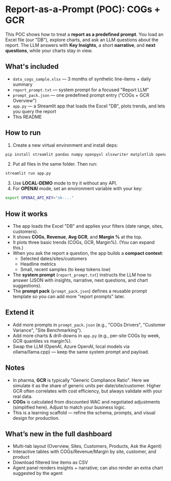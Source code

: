 # Report-as-a-Prompt (POC): COGs + GCR

This POC shows how to treat a **report as a predefined prompt**. You load an Excel file (our "DB"), explore charts, and ask an LLM questions about the report. The LLM answers with **Key Insights**, a short **narrative**, and **next questions**, while your charts stay in view.

## What's included

- `data_cogs_sample.xlsx` — 3 months of synthetic line-items + daily summary
- `report_prompt.txt` — system prompt for a focused "Report LLM"
- `prompt_pack.json` — one predefined prompt entry ("COGs + GCR Overview")
- `app.py` — a Streamlit app that loads the Excel "DB", plots trends, and lets you query the report
- This README

## How to run

1. Create a new virtual environment and install deps:

```bash
pip install streamlit pandas numpy openpyxl xlsxwriter matplotlib openai
```

2. Put all files in the same folder. Then run:

```bash
streamlit run app.py
```

3. Use **LOCAL-DEMO** mode to try it without any API.
4. For **OPENAI** mode, set an environment variable with your key:

```bash
export OPENAI_API_KEY="sk-..."
```

## How it works

- The app loads the Excel "DB" and applies your filters (date range, sites, customers).
- It shows **COGs**, **Revenue**, **Avg GCR**, and **Margin %** at the top.
- It plots three basic trends (COGs, GCR, Margin%). (You can expand this.)
- When you ask the report a question, the app builds a **compact context**:
  - Selected dates/sites/customers
  - Headline metrics
  - Small, recent samples (to keep tokens low)
- The **system prompt** (`report_prompt.txt`) instructs the LLM how to answer (JSON with insights, narrative, next questions, and chart suggestions).
- The **prompt pack** (`prompt_pack.json`) defines a reusable prompt template so you can add more "report prompts" later.

## Extend it

- Add more prompts in `prompt_pack.json` (e.g., "COGs Drivers", "Customer Variance", "Site Benchmarking").
- Add more charts & drill-downs in `app.py` (e.g., per-site COGs by week, GCR quantiles vs margin%).
- Swap the LLM (OpenAI, Azure OpenAI, local models via ollama/llama.cpp) — keep the same system prompt and payload.

## Notes

- In pharma, **GCR** is typically "Generic Compliance Ratio". Here we simulate it as the share of generic units per date/site/customer. Higher GCR often correlates with cost efficiency, but always validate with your real data.
- **COGs** is calculated from discounted WAC and negotiated adjustments (simplified here). Adjust to match your business logic.
- This is a learning scaffold — refine the schema, prompts, and visual design for production.
## What’s new in the full dashboard
- Multi-tab layout (Overview, Sites, Customers, Products, Ask the Agent)
- Interactive tables with COGs/Revenue/Margin by site, customer, and product
- Download filtered line items as CSV
- Agent panel renders insights + narrative; can also render an extra chart suggested by the agent
